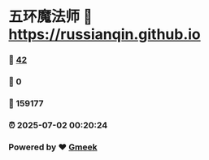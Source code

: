 # 五环魔法师 :link: https://russianqin.github.io 
### :page_facing_up: [42](https://russianqin.github.io/tag.html) 
### :speech_balloon: 0 
### :hibiscus: 159177 
### :alarm_clock: 2025-07-02 00:20:24 
### Powered by :heart: [Gmeek](https://github.com/Meekdai/Gmeek)
